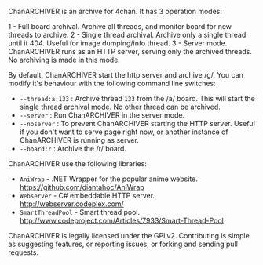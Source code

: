 ChanARCHIVER is an archive for 4chan. It has 3 operation modes:

1 - Full board archival. Archive all threads, and monitor board for new threads to archive.
2 - Single thread archival. Archive only a single thread until it 404. Useful for image dumping/info thread.
3 - Server mode. ChanARCHIVER runs as an HTTP server, serving only the archived threads. No archiving is made in this mode.

By default, ChanARCHIVER start the http server and archive /g/. You can modify it's behaviour with the following command line switches:

* `--thread:a:133` : Archive thread `133` from the /a/ board. This will start the single thread archival mode. No other thread can be archived.
* `--server` : Run ChanARCHIVER in the server mode.
* `--noserver` : To prevent ChanARCHIVER starting the HTTP server. Useful if you don't want to serve page right now, or another instance of ChanARCHIVER is running as server.
* `--board:r` : Archive the /r/ board.

ChanARCHIVER use the following libraries:
	
* `AniWrap` - .NET Wrapper for the popular anime website. https://github.com/diantahoc/AniWrap
* `Webserver` - C# embeddable HTTP server. http://webserver.codeplex.com/ 
* `SmartThreadPool` - Smart thread pool. http://www.codeproject.com/Articles/7933/Smart-Thread-Pool

ChanARCHIVER is legally licensed under the GPLv2. Contributing is simple as suggesting features, or reporting issues, or forking and sending pull requests.
